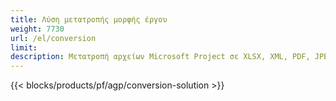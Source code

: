 ```yaml
---
title: Λύση μετατροπής μορφής έργου 
weight: 7730
url: /el/conversion
limit: 
description: Μετατροπή αρχείων Microsoft Project σε XLSX, XML, PDF, JPEG, PNG, BMP, TIFF, SVG, TXT και HTML
---
```


{{< blocks/products/pf/agp/conversion-solution >}} 